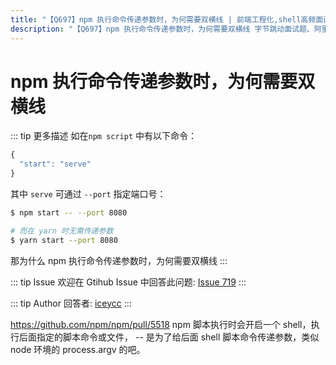 ```yaml
---
title: "【Q697】npm 执行命令传递参数时，为何需要双横线 | 前端工程化,shell高频面试题"
description: "【Q697】npm 执行命令传递参数时，为何需要双横线 字节跳动面试题、阿里腾讯面试题、美团小米面试题。"
---
```


# npm 执行命令传递参数时，为何需要双横线

::: tip 更多描述
如在`npm script` 中有以下命令：

```js
{
  "start": "serve"
}
```

其中 `serve` 可通过 `--port` 指定端口号：

```bash
$ npm start -- --port 8080

# 而在 yarn 时无需传递参数
$ yarn start --port 8080
```

那为什么 npm 执行命令传递参数时，为何需要双横线
:::

::: tip Issue
欢迎在 Gtihub Issue 中回答此问题: [Issue 719](https://github.com/shfshanyue/Daily-Question/issues/719)
:::

::: tip Author
回答者: [iceycc](https://github.com/iceycc)
:::

https://github.com/npm/npm/pull/5518
npm 脚本执行时会开启一个 shell，执行后面指定的脚本命令或文件， -- 是为了给后面 shell 脚本命令传递参数，类似 node 环境的 process.argv 的吧。
